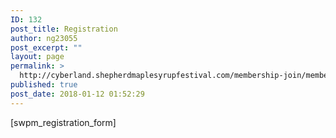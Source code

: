```yaml
---
ID: 132
post_title: Registration
author: ng23055
post_excerpt: ""
layout: page
permalink: >
  http://cyberland.shepherdmaplesyrupfestival.com/membership-join/membership-registration
published: true
post_date: 2018-01-12 01:52:29
---
```

[swpm_registration_form]